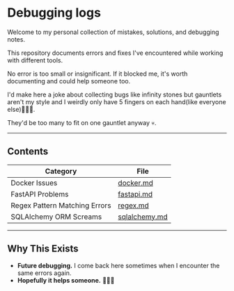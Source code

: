 # Debugging logs

Welcome to my personal collection of mistakes, solutions, and debugging notes.

This repository documents errors and fixes I've encountered while working with different tools. 

No error is too small or insignificant. If it blocked me, it's worth documenting and could help someone too.


I'd make here a joke about collecting bugs like infinity stones but gauntlets  aren't my style and I weirdly only have 5 fingers on each hand(like everyone else)🤦🏽‍♀️.

They'd be too many to fit on one gauntlet anyway 💀.

---

## Contents

| Category                     | File |
|------------------------------|------|
| Docker Issues                | [docker.md](docker.md) |
| FastAPI Problems             | [fastapi.md](fastapi.md) |
| Regex Pattern Matching Errors | [regex.md](regex.md) |
| SQLAlchemy ORM Screams       | [sqlalchemy.md](sqlalchemy.md) |

---

## Why This Exists

* **Future debugging.** I come back here sometimes when I encounter the same errors again.
* **Hopefully it helps someone.** 🤷🏽‍♀️


